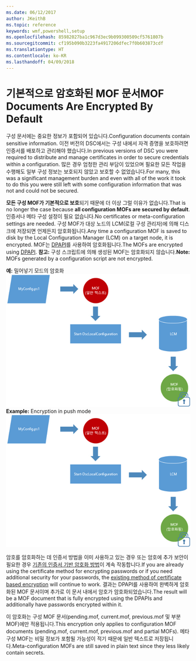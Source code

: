 ```yaml
---
ms.date: 06/12/2017
author: JKeithB
ms.topic: reference
keywords: wmf,powershell,setup
ms.openlocfilehash: 85982027ba1c967d3ec9b099300509cf5761807b
ms.sourcegitcommit: cf195b090b3223fa4917206dfec7f0b603873cdf
ms.translationtype: HT
ms.contentlocale: ko-KR
ms.lasthandoff: 04/09/2018
---
```

# <a name="mof-documents-are-encrypted-by-default"></a><span data-ttu-id="6a968-102">기본적으로 암호화된 MOF 문서</span><span class="sxs-lookup"><span data-stu-id="6a968-102">MOF Documents Are Encrypted By Default</span></span>

<span data-ttu-id="6a968-103">구성 문서에는 중요한 정보가 포함되어 있습니다.</span><span class="sxs-lookup"><span data-stu-id="6a968-103">Configuration documents contain sensitive information.</span></span> <span data-ttu-id="6a968-104">이전 버전의 DSC에서는 구성 내에서 자격 증명을 보호하려면 인증서를 배포하고 관리해야 했습니다.</span><span class="sxs-lookup"><span data-stu-id="6a968-104">In previous versions of DSC you were required to distribute and manage certificates in order to secure credentials within a configuration.</span></span> <span data-ttu-id="6a968-105">많은 경우 엄청한 관리 부담이 있었으며 필요한 모든 작업을 수행해도 일부 구성 정보는 보호되지 않았고 보호할 수 없었습니다.</span><span class="sxs-lookup"><span data-stu-id="6a968-105">For many, this was a significant management burden and even with all of the work it took to do this you were still left with some configuration information that was not and could not be secured.</span></span>

<span data-ttu-id="6a968-106">**모든 구성 MOF가 기본적으로 보호**되기 때문에 더 이상 그럴 이유가 없습니다.</span><span class="sxs-lookup"><span data-stu-id="6a968-106">That is no longer the case because **all configuration MOFs are secured by default**.</span></span> <span data-ttu-id="6a968-107">인증서나 메타 구성 설정이 필요 없습니다.</span><span class="sxs-lookup"><span data-stu-id="6a968-107">No certificates or meta-configuration settings are needed.</span></span> <span data-ttu-id="6a968-108">구성 MOF가 대상 노드의 LCM(로컬 구성 관리자)에 의해 디스크에 저장되면 언제든지 암호화됩니다.</span><span class="sxs-lookup"><span data-stu-id="6a968-108">Any time a configuration MOF is saved to disk by the Local Configuration Manager (LCM) on a target node, it is encrypted.</span></span> <span data-ttu-id="6a968-109">MOF는 [DPAPI](https://msdn.microsoft.com/library/ms995355.aspx)를 사용하여 암호화됩니다.</span><span class="sxs-lookup"><span data-stu-id="6a968-109">The MOFs are encrypted using [DPAPI](https://msdn.microsoft.com/library/ms995355.aspx).</span></span> <span data-ttu-id="6a968-110">**참고:** 구성 스크립트에 의해 생성된 MOF는 암호화되지 않습니다.</span><span class="sxs-lookup"><span data-stu-id="6a968-110">**Note:** MOFs generated by a configuration script are not encrypted.</span></span>

<span data-ttu-id="6a968-111">**예:** 밀어넣기 모드의 암호화 ![MOF 암호화](../images/MOF_Encryption.jpg)</span><span class="sxs-lookup"><span data-stu-id="6a968-111">**Example:** Encryption in push mode ![MOF Encryption](../images/MOF_Encryption.jpg)</span></span>

<span data-ttu-id="6a968-112">암호를 암호화하는 데 인증서 방법을 이미 사용하고 있는 경우 또는 암호에 추가 보안이 필요한 경우 [기존의 인증서 기반 암호화 방법](https://msdn.microsoft.com/powershell/dsc/securemof)이 계속 작동합니다.</span><span class="sxs-lookup"><span data-stu-id="6a968-112">If you are already using the certificate method for encrypting passwords or if you need additional security for your passwords, the [existing method of certificate based encryption](https://msdn.microsoft.com/powershell/dsc/securemof) will continue to work.</span></span> <span data-ttu-id="6a968-113">결과는 DPAPI를 사용하여 완벽하게 암호화된 MOF 문서이며 추가로 이 문서 내에서 암호가 암호화되었습니다.</span><span class="sxs-lookup"><span data-stu-id="6a968-113">The result will be a MOF document that is fully encrypted using the DPAPIs and additionally have passwords encrypted within it.</span></span>

<span data-ttu-id="6a968-114">이 암호화는 구성 MOF 문서(pending.mof, current.mof, previous.mof 및 부분 MOF)에만 적용됩니다.</span><span class="sxs-lookup"><span data-stu-id="6a968-114">This encryption only applies to configuration MOF documents (pending.mof, current.mof, previous.mof and partial MOFs).</span></span> <span data-ttu-id="6a968-115">메타 구성 MOF는 비밀 정보가 포함될 가능성이 적기 때문에 일반 텍스트로 저장됩니다.</span><span class="sxs-lookup"><span data-stu-id="6a968-115">Meta-configuration MOFs are still saved in plain text since they less likely contain secrets.</span></span>